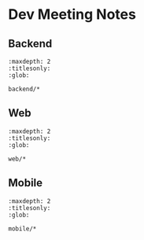 # Dev Meeting Notes

## Backend

```{toctree}
:maxdepth: 2
:titlesonly:
:glob:

backend/*
```

## Web

```{toctree}
:maxdepth: 2
:titlesonly:
:glob:

web/*
```

## Mobile

```{toctree}
:maxdepth: 2
:titlesonly:
:glob:

mobile/*
```
